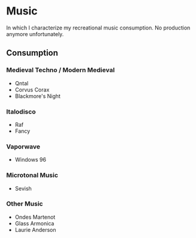 Music
=====

In which I characterize my recreational music consumption. No production anymore unfortunately.



Consumption
-----------

### Medieval Techno / Modern Medieval

-   Qntal
-   Corvus Corax
-   Blackmore's Night

### Italodisco

-   Raf
-   Fancy

### Vaporwave

-   Windows 96

### Microtonal Music

-   Sevish

### Other Music

-   Ondes Martenot
-   Glass Armonica
-   Laurie Anderson

